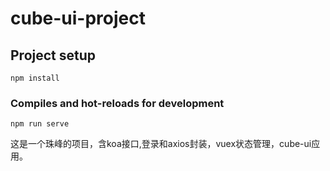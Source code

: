 # cube-ui-project

## Project setup
```
npm install
```

### Compiles and hot-reloads for development
```
npm run serve
```

这是一个珠峰的项目，含koa接口,登录和axios封装，vuex状态管理，cube-ui应用。
